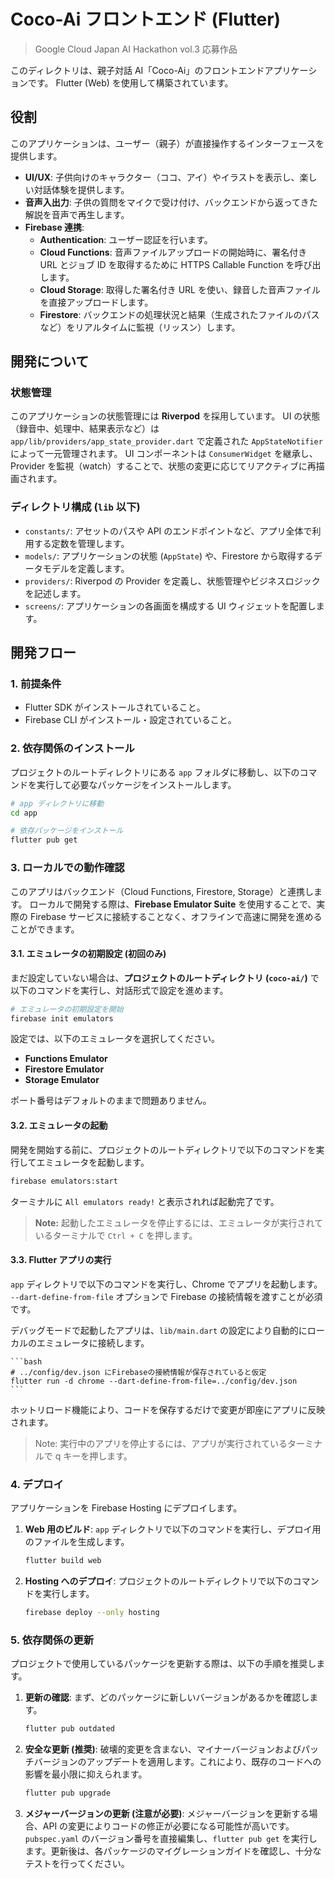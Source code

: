# Coco-Ai フロントエンド (Flutter)

> Google Cloud Japan AI Hackathon vol.3 応募作品

このディレクトリは、親子対話 AI「Coco-Ai」のフロントエンドアプリケーションです。
Flutter (Web) を使用して構築されています。

## 役割

このアプリケーションは、ユーザー（親子）が直接操作するインターフェースを提供します。

- **UI/UX**: 子供向けのキャラクター（ココ、アイ）やイラストを表示し、楽しい対話体験を提供します。
- **音声入出力**: 子供の質問をマイクで受け付け、バックエンドから返ってきた解説を音声で再生します。
- **Firebase 連携**:
  - **Authentication**: ユーザー認証を行います。
  - **Cloud Functions**: 音声ファイルアップロードの開始時に、署名付き URL とジョブ ID を取得するために HTTPS Callable Function を呼び出します。
  - **Cloud Storage**: 取得した署名付き URL を使い、録音した音声ファイルを直接アップロードします。
  - **Firestore**: バックエンドの処理状況と結果（生成されたファイルのパスなど）をリアルタイムに監視（リッスン）します。

## 開発について

### 状態管理

このアプリケーションの状態管理には **Riverpod** を採用しています。
UI の状態（録音中、処理中、結果表示など）は `app/lib/providers/app_state_provider.dart` で定義された `AppStateNotifier` によって一元管理されます。
UI コンポーネントは `ConsumerWidget` を継承し、Provider を監視（watch）することで、状態の変更に応じてリアクティブに再描画されます。

### ディレクトリ構成 (`lib` 以下)

- `constants/`: アセットのパスや API のエンドポイントなど、アプリ全体で利用する定数を管理します。
- `models/`: アプリケーションの状態 (`AppState`) や、Firestore から取得するデータモデルを定義します。
- `providers/`: Riverpod の Provider を定義し、状態管理やビジネスロジックを記述します。
- `screens/`: アプリケーションの各画面を構成する UI ウィジェットを配置します。

## 開発フロー

### 1. 前提条件

- Flutter SDK がインストールされていること。
- Firebase CLI がインストール・設定されていること。

### 2. 依存関係のインストール

プロジェクトのルートディレクトリにある `app` フォルダに移動し、以下のコマンドを実行して必要なパッケージをインストールします。

```bash
# app ディレクトリに移動
cd app

# 依存パッケージをインストール
flutter pub get
```

### 3. ローカルでの動作確認

このアプリはバックエンド（Cloud Functions, Firestore, Storage）と連携します。
ローカルで開発する際は、**Firebase Emulator Suite** を使用することで、実際の Firebase サービスに接続することなく、オフラインで高速に開発を進めることができます。

#### 3.1. エミュレータの初期設定 (初回のみ)

まだ設定していない場合は、**プロジェクトのルートディレクトリ (`coco-ai/`)** で以下のコマンドを実行し、対話形式で設定を進めます。

```bash
# エミュレータの初期設定を開始
firebase init emulators
```

設定では、以下のエミュレータを選択してください。

- **Functions Emulator**
- **Firestore Emulator**
- **Storage Emulator**

ポート番号はデフォルトのままで問題ありません。

#### 3.2. エミュレータの起動

開発を開始する前に、プロジェクトのルートディレクトリで以下のコマンドを実行してエミュレータを起動します。

```bash
firebase emulators:start
```

ターミナルに `All emulators ready!` と表示されれば起動完了です。

> **Note:** 起動したエミュレータを停止するには、エミュレータが実行されているターミナルで `Ctrl + C` を押します。

#### 3.3. Flutter アプリの実行

`app` ディレクトリで以下のコマンドを実行し、Chrome でアプリを起動します。  
`--dart-define-from-file` オプションで Firebase の接続情報を渡すことが必須です。

デバッグモードで起動したアプリは、`lib/main.dart` の設定により自動的にローカルのエミュレータに接続します。

    ```bash
    # ../config/dev.json にFirebaseの接続情報が保存されていると仮定
    flutter run -d chrome --dart-define-from-file=../config/dev.json
    ```

ホットリロード機能により、コードを保存するだけで変更が即座にアプリに反映されます。

> Note: 実行中のアプリを停止するには、アプリが実行されているターミナルで q キーを押します。

### 4. デプロイ

アプリケーションを Firebase Hosting にデプロイします。

1.  **Web 用のビルド**: `app` ディレクトリで以下のコマンドを実行し、デプロイ用のファイルを生成します。
    ```bash
    flutter build web
    ```
2.  **Hosting へのデプロイ**: プロジェクトのルートディレクトリで以下のコマンドを実行します。
    ```bash
    firebase deploy --only hosting
    ```

### 5. 依存関係の更新

プロジェクトで使用しているパッケージを更新する際は、以下の手順を推奨します。

1.  **更新の確認**:
    まず、どのパッケージに新しいバージョンがあるかを確認します。

    ```bash
    flutter pub outdated
    ```

2.  **安全な更新 (推奨)**:
    破壊的変更を含まない、マイナーバージョンおよびパッチバージョンのアップデートを適用します。これにより、既存のコードへの影響を最小限に抑えられます。

    ```bash
    flutter pub upgrade
    ```

3.  **メジャーバージョンの更新 (注意が必要)**:
    メジャーバージョンを更新する場合、API の変更によりコードの修正が必要になる可能性が高いです。`pubspec.yaml` のバージョン番号を直接編集し、`flutter pub get` を実行します。更新後は、各パッケージのマイグレーションガイドを確認し、十分なテストを行ってください。
